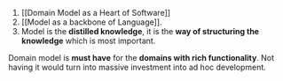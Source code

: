 1. [[Domain Model as a Heart of Software]]
2. [[Model as a backbone of Language]].
3. Model is the **distilled knowledge**, it is the **way of structuring the knowledge** which is most important.

Domain model is **must have** for the **domains with rich functionality**. Not having it would turn into massive investment into ad hoc development.